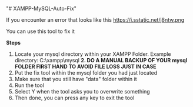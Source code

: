 "# XAMPP-MySQL-Auto-Fix" 

If you encounter an error that looks like this
https://i.sstatic.net/j8ntw.png

You can use this tool to fix it

**Steps**
1. Locate your mysql directory within your XAMPP Folder.
Example directory: C:\xampp\mysql
**2. DO A MANUAL BACKUP OF YOUR mysql FOLDER FIRST HAND TO AVOID FILE LOSS JUST IN CASE**
3. Put the fix tool within the mysql folder you had just located
4. Make sure that you still have "data" folder within it
5. Run the tool
6. Select Y when the tool asks you to overwrite something
7. Then done, you can press any key to exit the tool
